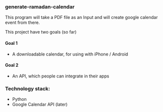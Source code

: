 ### generate-ramadan-calendar
This program will take a PDF file as an Input and will create google calendar event from there. 

This project have two goals (so far) 

#### Goal 1
- A downloadable calendar, for using with iPhone / Android
#### Goal 2
- An API, which people can integrate in their apps 

### Technology stack: 
- Python
- Google Calendar API (later)
